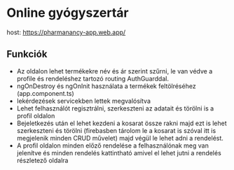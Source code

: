 # Online gyógyszertár
host: https://pharmanancy-app.web.app/

## Funkciók

- Az oldalon lehet termékekre név és ár szerint szűrni, le van védve a profile és rendeléshez tartozó routing AuthGuarddal.
- ngOnDestroy és ngOnInit használata a termékek feltölréséhez (app.component.ts)
- lekérdezések servicekben lettek megvalósítva
- Lehet felhasználót regisztrálni, szerkeszteni az adatait és törölni is a profil oldalon
- Bejeletkezés után el lehet kezdeni a kosarat össze rakni majd ezt is lehet szerkeszteni és törölni (firebasben tárolom le a kosarat is szóval itt is megjelenik minden CRUD művelet) majd végül le lehet adni a rendelést.
- A profil oldalon minden előző rendelése a felhasználónak meg van jelenítve és minden rendelés kattintható amivel el lehet jutni a rendelés részletező oldalra


